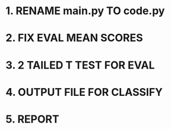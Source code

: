 # 1. RENAME main.py TO code.py
# 2. FIX EVAL MEAN SCORES
# 3. 2 TAILED T TEST FOR EVAL
# 4. OUTPUT FILE FOR CLASSIFY
# 5. REPORT
